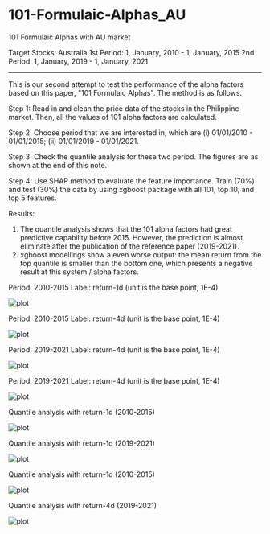 # 101-Formulaic-Alphas_AU
101 Formulaic Alphas with AU market

Target Stocks: Australia
1st Period: 1, January, 2010 - 1, January, 2015
2nd Period: 1, January, 2019 - 1, January, 2021

************************************************************************************

This is our second attempt to test the performance of the alpha factors based on this paper, "101 Formulaic Alphas". The method is as follows.

Step 1: Read in and clean the price data of the stocks in the Philippine market. Then, all the values of 101 alpha factors are calculated.

Step 2: Choose period that we are interested in, which are (i) 01/01/2010 - 01/01/2015; (ii) 01/01/2019 - 01/01/2021.

Step 3: Check the quantile analysis for these two period. The figures are as shown at the end of this note.

Step 4: Use SHAP method to evaluate the feature importance. Train (70%) and test (30%) the data by using xgboost package with all 101, top 10, and top 5 features.



Results:
1. The quantile analysis shows that the 101 alpha factors had great predictive capability before 2015. However, the prediction is almost eliminate after the publication of the reference paper (2019-2021).
2. xgboost modellings show a even worse output: the mean return from the top quantile is smaller than the bottom one, which presents a negative result at this system / alpha factors.

Period: 2010-2015
Label: return-1d (unit is the base point, 1E-4)

![plot](./image/log_returns_1d_2015.png)


Period: 2010-2015
Label: return-4d (unit is the base point, 1E-4)

![plot](./image/log_returns_4d_2015.png)


Period: 2019-2021
Label: return-4d (unit is the base point, 1E-4)

![plot](./image/log_returns_1d_2021.png)

Period: 2019-2021
Label: return-4d (unit is the base point, 1E-4)

![plot](./image/log_returns_4d_2021.png)










Quantile analysis with return-1d (2010-2015)

![plot](./image/quantile_return_1d_2015.png)

Quantile analysis with return-1d (2019-2021)

![plot](./image/quantile_return_1d_2021.png)

Quantile analysis with return-1d (2010-2015)

![plot](./image/quantile_return_4d_2015.png)

Quantile analysis with return-4d (2019-2021)

![plot](./image/quantile_return_4d_2021.png)



